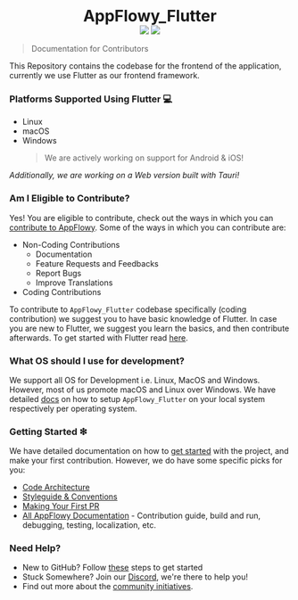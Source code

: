 <h1 align="center" style="margin:0"> AppFlowy_Flutter</h1>
<div align="center">
  <img src="https://img.shields.io/badge/Flutter-v3.10.1-blue"/>
  <img src="https://img.shields.io/badge/Rust-v1.65-orange"/>
</div>

> Documentation for Contributors

This Repository contains the codebase for the frontend of the application, currently we use Flutter as our frontend framework.

### Platforms Supported Using Flutter 💻

- Linux
- macOS
- Windows
  > We are actively working on support for Android & iOS!

_Additionally, we are working on a Web version built with Tauri!_

### Am I Eligible to Contribute?

Yes! You are eligible to contribute, check out the ways in which you can [contribute to AppFlowy](https://docs.appflowy.io/docs/documentation/software-contributions/contributing-to-appflowy). Some of the ways in which you can contribute are:

- Non-Coding Contributions
  - Documentation
  - Feature Requests and Feedbacks
  - Report Bugs
  - Improve Translations
- Coding Contributions

To contribute to `AppFlowy_Flutter` codebase specifically (coding contribution) we suggest you to have basic knowledge of Flutter. In case you are new to Flutter, we suggest you learn the basics, and then contribute afterwards. To get started with Flutter read [here](https://flutter.dev/docs/get-started/codelab).

### What OS should I use for development?

We support all OS for Development i.e. Linux, MacOS and Windows. However, most of us promote macOS and Linux over Windows. We have detailed [docs](https://docs.appflowy.io/docs/documentation/appflowy/from-source/environment-setup) on how to setup `AppFlowy_Flutter` on your local system respectively per operating system.

### Getting Started ❇

We have detailed documentation on how to [get started](https://docs.appflowy.io/docs/documentation/software-contributions/contributing-to-appflowy) with the project, and make your first contribution. However, we do have some specific picks for you:

- [Code Architecture](https://appflowy.gitbook.io/docs/essential-documentation/contribute-to-appflowy/architecture/frontend/frontend/codemap)
- [Styleguide & Conventions](https://docs.appflowy.io/docs/documentation/software-contributions/conventions/naming-conventions)
- [Making Your First PR](https://docs.appflowy.io/docs/documentation/software-contributions/submitting-code/submitting-your-first-pull-request)
- [All AppFlowy Documentation](https://docs.appflowy.io/docs/documentation/appflowy) - Contribution guide, build and run, debugging, testing, localization, etc.

### Need Help?

- New to GitHub? Follow [these](https://docs.appflowy.io/docs/documentation/software-contributions/submitting-code/setting-up-your-repositories) steps to get started
- Stuck Somewhere? Join our [Discord](https://discord.gg/9Q2xaN37tV), we're there to help you!
- Find out more about the [community initiatives](https://docs.appflowy.io/docs/appflowy/community).
